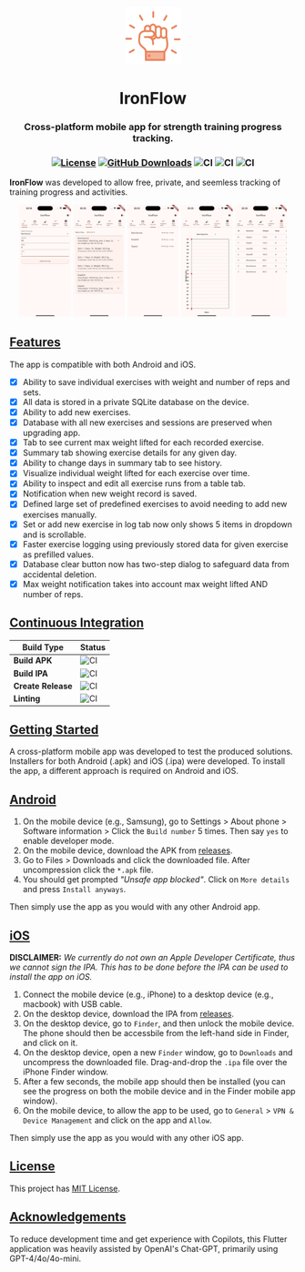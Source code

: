 <p align="center" width="100%">
<img src="assets/icon/app_icon_transparent.png" width="20%" height="20%">
<h1 align="center">IronFlow</h1>
<h3 align="center">Cross-platform mobile app for strength training progress tracking.</h3>

<h3 align="center"> 

[![License](https://img.shields.io/badge/License-MIT-green.svg)](https://opensource.org/licenses/MIT)
[![GitHub Downloads](https://img.shields.io/github/downloads/andreped/IronFlow/total?label=GitHub%20downloads&logo=github)](https://github.com/andreped/IronFlow/releases)
![CI](https://github.com/andreped/IronFlow/workflows/Build%20APK/badge.svg)
![CI](https://github.com/andreped/IronFlow/workflows/Build%20IPA/badge.svg)
![CI](https://github.com/andreped/IronFlow/workflows/Linting/badge.svg)
</h3>

**IronFlow** was developed to allow free, private, and seemless tracking of training progress and activities.
</div>

<p align="center" width="100%">
<img src="assets/snapshots/log.png" width="18%" height="18%"> <img src="assets/snapshots/summary.png" width="18%" height="18%"> <img src="assets/snapshots/records.png" width="18%" height="18%"> <img src="assets/snapshots/visualize.png" width="18%" height="18%"> <img src="assets/snapshots/table.png" width="18%" height="18%">
</p>

## [Features](https://github.com/andreped/IronFlow#Features)

The app is compatible with both Android and iOS.

- [x] Ability to save individual exercises with weight and number of reps and sets.
- [x] All data is stored in a private SQLite database on the device.
- [x] Ability to add new exercises.
- [x] Database with all new exercises and sessions are preserved when upgrading app.
- [x] Tab to see current max weight lifted for each recorded exercise.
- [x] Summary tab showing exercise details for any given day.
- [x] Ability to change days in summary tab to see history.
- [x] Visualize individual weight lifted for each exercise over time.
- [x] Ability to inspect and edit all exercise runs from a table tab.
- [x] Notification when new weight record is saved.
- [x] Defined large set of predefined exercises to avoid needing to add new exercises manually.
- [x] Set or add new exercise in log tab now only shows 5 items in dropdown and is scrollable.
- [x] Faster exercise logging using previously stored data for given exercise as prefilled values.
- [x] Database clear button now has two-step dialog to safeguard data from accidental deletion.
- [x] Max weight notification takes into account max weight lifted AND number of reps.

## [Continuous Integration](https://github.com/andreped/IronFlow#Continuous-Integration)

| Build Type | Status |
| - | - |
| **Build APK** | ![CI](https://github.com/andreped/IronFlow/workflows/Build%20APK/badge.svg) |
| **Build IPA** | ![CI](https://github.com/andreped/IronFlow/workflows/Build%20IPA/badge.svg) |
| **Create Release** | ![CI](https://github.com/andreped/IronFlow/workflows/Create%20Release/badge.svg) |
| **Linting** | ![CI](https://github.com/andreped/IronFlow/workflows/Linting/badge.svg) |

## [Getting Started](https://github.com/andreped/IronFlow#Getting-Started)

A cross-platform mobile app was developed to test the produced solutions. Installers for both
Android (.apk) and iOS (.ipa) were developed. To install the app, a different approach is required
on Android and iOS.

## [Android](https://github.com/andreped/IronFlow#Android)

1. On the mobile device (e.g., Samsung), go to Settings > About phone > Software information > Click the `Build number` 5 times. Then say `yes` to enable developer mode.
2. On the mobile device, download the APK from [releases](https://github.com/andreped/IronFlow/releases).
3. Go to Files > Downloads and click the downloaded file. After uncompression click the `*.apk` file.
4. You should get prompted _"Unsafe app blocked"_. Click on `More details` and press `Install anyways`.

Then simply use the app as you would with any other Android app.

## [iOS](https://github.com/andreped/IronFlow#iOS)

**DISCLAIMER:** _We currently do not own an Apple Developer Certificate, thus we cannot sign the IPA.
This has to be done before the IPA can be used to install the app on iOS._

1. Connect the mobile device (e.g., iPhone) to a desktop device (e.g., macbook) with USB cable.
2. On the desktop device, download the IPA from [releases](https://github.com/andreped/IronFlow/releases).
3. On the desktop device, go to `Finder`, and then unlock the mobile device. The phone should then be accessbile from the left-hand side in Finder, and click on it.
4. On the desktop device, open a new `Finder` window, go to `Downloads` and uncompress the downloaded file. Drag-and-drop the `.ipa` file over the iPhone Finder window.
5. After a few seconds, the mobile app should then be installed (you can see the progress on both the mobile device and in the Finder mobile app window).
6. On the mobile device, to allow the app to be used, go to `General` > `VPN & Device Management` and click on the app and `Allow`.

Then simply use the app as you would with any other iOS app.

## [License](https://github.com/andreped/IronFlow#license)

This project has [MIT License](https://github.com/andreped/IronFlow/blob/main/LICENSE).

## [Acknowledgements](https://github.com/andreped/IronFlow#Acknowledgements)

To reduce development time and get experience with Copilots, 
this Flutter application was heavily assisted by OpenAI's Chat-GPT,
primarily using GPT-4/4o/4o-mini.
